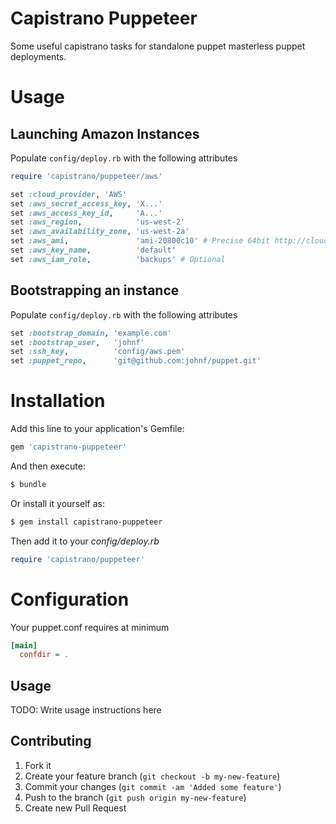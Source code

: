 # Capistrano Puppeteer

Some useful capistrano tasks for standalone puppet masterless puppet deployments.

# Usage

## Launching Amazon Instances

Populate ```config/deploy.rb``` with the following attributes

``` ruby
require 'capistrano/puppeteer/aws'

set :cloud_provider, 'AWS'
set :aws_secret_access_key, 'X...'
set :aws_access_key_id,     'A...'
set :aws_region,            'us-west-2'
set :aws_availability_zone, 'us-west-2a'
set :aws_ami,               'ami-20800c10' # Precise 64bit http://cloud.ubuntu.com/ami/
set :aws_key_name,          'default'
set :aws_iam_role,          'backups' # Optional
```

## Bootstrapping an instance

Populate ```config/deploy.rb``` with the following attributes

``` ruby
set :bootstrap_domain, 'example.com'
set :bootstrap_user,   'johnf'
set :ssh_key,          'config/aws.pem'
set :puppet_repo,      'git@github.com:johnf/puppet.git'
```

# Installation

Add this line to your application's Gemfile:

``` ruby
gem 'capistrano-puppeteer'
```

And then execute:

``` bash
$ bundle
```

Or install it yourself as:

``` bash
$ gem install capistrano-puppeteer
```

Then add it to your _config/deploy.rb_

``` ruby
require 'capistrano/puppeteer'
```

# Configuration

Your puppet.conf requires at minimum

``` ini
[main]
  confdir = .
```

## Usage

TODO: Write usage instructions here

## Contributing

1. Fork it
2. Create your feature branch (`git checkout -b my-new-feature`)
3. Commit your changes (`git commit -am 'Added some feature'`)
4. Push to the branch (`git push origin my-new-feature`)
5. Create new Pull Request
